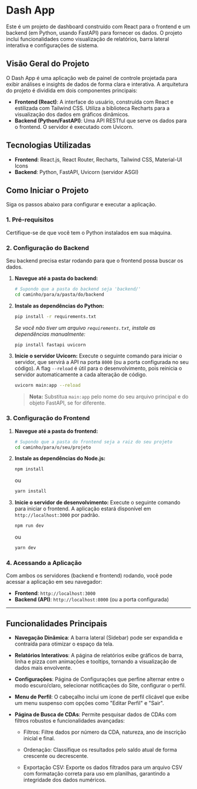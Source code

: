 # Dash App

Este é um projeto de dashboard construído com React para o frontend e um backend (em Python, usando FastAPI) para fornecer os dados. O projeto inclui funcionalidades como visualização de relatórios, barra lateral interativa e configurações de sistema.

## Visão Geral do Projeto

O Dash App é uma aplicação web de painel de controle projetada para exibir análises e insights de dados de forma clara e interativa. A arquitetura do projeto é dividida em dois componentes principais:

-   **Frontend (React)**: A interface do usuário, construída com React e estilizada com Tailwind CSS. Utiliza a biblioteca Recharts para a visualização dos dados em gráficos dinâmicos.
-   **Backend (Python/FastAPI)**: Uma API RESTful que serve os dados para o frontend. O servidor é executado com Uvicorn.

## Tecnologias Utilizadas

-   **Frontend**: React.js, React Router, Recharts, Tailwind CSS, Material-UI Icons
-   **Backend**: Python, FastAPI, Uvicorn (servidor ASGI)

## Como Iniciar o Projeto

Siga os passos abaixo para configurar e executar a aplicação.

### 1. Pré-requisitos

Certifique-se de que você tem o Python instalados em sua máquina.

### 2. Configuração do Backend

Seu backend precisa estar rodando para que o frontend possa buscar os dados.

1.  **Navegue até a pasta do backend:**
    ```bash
    # Supondo que a pasta do backend seja 'backend/'
    cd caminho/para/a/pasta/do/backend
    ```

2.  **Instale as dependências do Python:**
    ```bash
    pip install -r requirements.txt
    ```
    *Se você não tiver um arquivo `requirements.txt`, instale as dependências manualmente:*
    ```bash
    pip install fastapi uvicorn
    ```

3.  **Inicie o servidor Uvicorn:**
    Execute o seguinte comando para iniciar o servidor, que servirá a API na porta `8000` (ou a porta configurada no seu código). A flag `--reload` é útil para o desenvolvimento, pois reinicia o servidor automaticamente a cada alteração de código.

    ```bash
    uvicorn main:app --reload
    ```
    > **Nota:** Substitua `main:app` pelo nome do seu arquivo principal e do objeto FastAPI, se for diferente.

### 3. Configuração do Frontend

1.  **Navegue até a pasta do frontend:**
    ```bash
    # Supondo que a pasta do frontend seja a raiz do seu projeto
    cd caminho/para/o/seu/projeto
    ```

2.  **Instale as dependências do Node.js:**
    ```bash
    npm install
    ```
    ou
    ```bash
    yarn install
    ```

3.  **Inicie o servidor de desenvolvimento:**
    Execute o seguinte comando para iniciar o frontend. A aplicação estará disponível em `http://localhost:3000` por padrão.

    ```bash
    npm run dev
    ```
    ou
    ```bash
    yarn dev
    ```

### 4. Acessando a Aplicação

Com ambos os servidores (backend e frontend) rodando, você pode acessar a aplicação em seu navegador:

-   **Frontend**: `http://localhost:3000`
-   **Backend (API)**: `http://localhost:8000` (ou a porta configurada)

---

## Funcionalidades Principais

-   **Navegação Dinâmica**: A barra lateral (Sidebar) pode ser expandida e contraída para otimizar o espaço da tela.
-   **Relatórios Interativos**: A página de relatórios exibe gráficos de barra, linha e pizza com animações e tooltips, tornando a visualização de dados mais envolvente.
-   **Configurações**: Página de Configurações que perfine alternar entre o modo escuro/claro, selecionar notificações do Site, configurar o perfil. 
-   **Menu de Perfil**: O cabeçalho inclui um ícone de perfil clicável que exibe um menu suspenso com opções como "Editar Perfil" e "Sair".
- **Página de Busca de CDAs**:  Permite pesquisar dados de CDAs com filtros robustos e funcionalidades avançadas:
    
    - Filtros: Filtre dados por número da CDA, natureza, ano de inscrição inicial e final.

    - Ordenação: Classifique os resultados pelo saldo atual de forma crescente ou decrescente.

    - Exportação CSV: Exporte os dados filtrados para um arquivo CSV com formatação correta para uso em planilhas, garantindo a integridade dos dados numéricos.